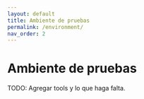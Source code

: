 ```yaml
---
layout: default
title: Ambiente de pruebas
permalink: /environment/
nav_order: 2
---
```


# Ambiente de pruebas

TODO: Agregar tools y lo que haga falta.

